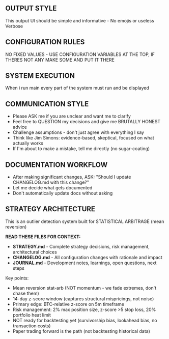 ## OUTPUT STYLE
This output UI should be simple and informative - No emojis or useless Verbose

## CONFIGURATION RULES
NO FIXED VALUES - USE CONFIGURATION VARIABLES AT THE TOP, IF THERES NOT ANY MAKE SOME AND PUT IT THERE

## SYSTEM EXECUTION
When i run main every part of the system must run and be displayed

## COMMUNICATION STYLE
- Please ASK me if you are unclear and want me to clarify
- Feel free to QUESTION my decisions and give me BRUTALLY HONEST advice
- Challenge assumptions - don't just agree with everything I say
- Think like Jim Simons: evidence-based, skeptical, focused on what actually works
- If I'm about to make a mistake, tell me directly (no sugar-coating)

## DOCUMENTATION WORKFLOW
- After making significant changes, ASK: "Should I update CHANGELOG.md with this change?"
- Let me decide what gets documented
- Don't automatically update docs without asking

## STRATEGY ARCHITECTURE
This is an outlier detection system built for STATISTICAL ARBITRAGE (mean reversion)

**READ THESE FILES FOR CONTEXT:**
- **STRATEGY.md** - Complete strategy decisions, risk management, architectural choices
- **CHANGELOG.md** - All configuration changes with rationale and impact
- **JOURNAL.md** - Development notes, learnings, open questions, next steps

Key points:
- Mean reversion stat-arb (NOT momentum - we fade extremes, don't chase them)
- 14-day z-score window (captures structural mispricings, not noise)
- Primary edge: BTC-relative z-score on 5m timeframe
- Risk management: 2% max position size, z-score >5 stop loss, 20% portfolio heat limit
- NOT ready for backtesting yet (survivorship bias, lookahead bias, no transaction costs)
- Paper trading forward is the path (not backtesting historical data)